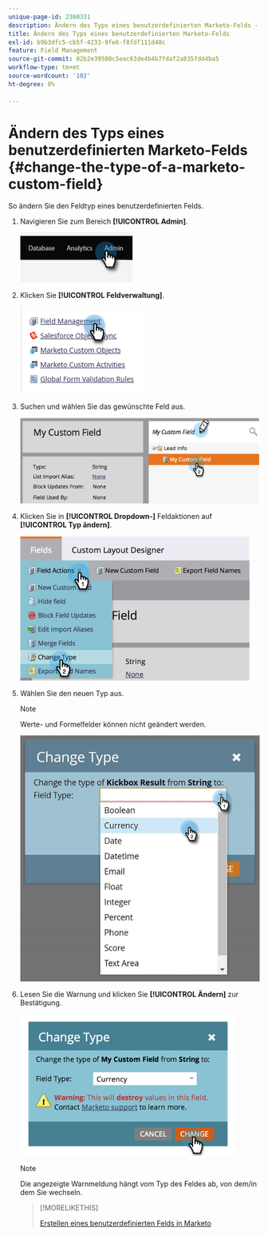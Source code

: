 ```yaml
---
unique-page-id: 2360331
description: Ändern des Typs eines benutzerdefinierten Marketo-Felds - Marketo-Dokumente - Produktdokumentation
title: Ändern des Typs eines benutzerdefinierten Marketo-Felds
exl-id: b9b3dfc5-cb5f-4233-9fe6-f8fdf111d48c
feature: Field Management
source-git-commit: 02b2e39580c5eac63de4b4b7fdaf2a835fdd4ba5
workflow-type: tm+mt
source-wordcount: '102'
ht-degree: 0%

---
```


# Ändern des Typs eines benutzerdefinierten Marketo-Felds {#change-the-type-of-a-marketo-custom-field}

So ändern Sie den Feldtyp eines benutzerdefinierten Felds.

1. Navigieren Sie zum Bereich **[!UICONTROL Admin]**.

   ![](assets/change-the-type-of-a-marketo-custom-field-1.png)

1. Klicken Sie **[!UICONTROL Feldverwaltung]**.

   ![](assets/change-the-type-of-a-marketo-custom-field-2.png)

1. Suchen und wählen Sie das gewünschte Feld aus.

   ![](assets/change-the-type-of-a-marketo-custom-field-3.png)

1. Klicken Sie in **[!UICONTROL Dropdown-]** Feldaktionen auf **[!UICONTROL Typ ändern]**.

   ![](assets/change-the-type-of-a-marketo-custom-field-4.png)

1. Wählen Sie den neuen Typ aus.

   >[!NOTE]
   >
   >Werte- und Formelfelder können nicht geändert werden.

   ![](assets/change-the-type-of-a-marketo-custom-field-5.png)

1. Lesen Sie die Warnung und klicken Sie **[!UICONTROL Ändern]** zur Bestätigung.

   ![](assets/change-the-type-of-a-marketo-custom-field-6.png)

   >[!NOTE]
   >
   >Die angezeigte Warnmeldung hängt vom Typ des Feldes ab, von dem/in dem Sie wechseln.

   >[!MORELIKETHIS]
   >
   >[Erstellen eines benutzerdefinierten Felds in Marketo](/help/marketo/product-docs/administration/field-management/create-a-custom-field-in-marketo.md)
